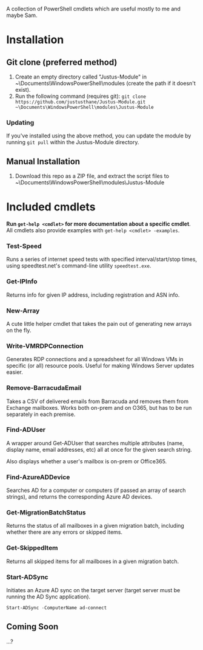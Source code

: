 A collection of PowerShell cmdlets which are useful mostly to me and maybe Sam.

# Installation
## Git clone (preferred method)
1. Create an empty directory called "Justus-Module" in ~\Documents\WindowsPowerShell\modules (create the path if it doesn't exist).
2. Run the following command (requires git): `git clone https://github.com/justusthane/Justus-Module.git ~\Documents\WindowsPowerShell\modules\Justus-Module`

### Updating
If you've installed using the above method, you can update the module by running `git pull` within the Justus-Module directory.

## Manual Installation
1. Download this repo as a ZIP file, and extract the script files to ~\Documents\WindowsPowerShell\modules\Justus-Module

# Included cmdlets

**Run `get-help <cmdlet>` for more documentation about a specific cmdlet**. All cmdlets also provide examples with `get-help <cmdlet> -examples`.

### Test-Speed
Runs a series of internet speed tests with specified interval/start/stop times, using speedtest.net's command-line utility `speedtest.exe`.

### Get-IPInfo
Returns info for given IP address, including registration and ASN info.

### New-Array
A cute little helper cmdlet that takes the pain out of generating new arrays on the fly.

### Write-VMRDPConnection
Generates RDP connections and a spreadsheet for all Windows VMs in specific (or all) resource pools. Useful for making Windows Server updates easier.


### Remove-BarracudaEmail
Takes a CSV of delivered emails from Barracuda and removes them from Exchange mailboxes. Works both on-prem and on O365, but has to be run separately in each premise.

### Find-ADUser
A wrapper around Get-ADUser that searches multiple attributes (name, display name, email addresses, etc) all at once for the given search string.

Also displays whether a user's mailbox is on-prem or Office365.

### Find-AzureADDevice
Searches AD for a computer or computers (if passed an array of search strings), and returns the corresponding Azure AD devices.

### Get-MigrationBatchStatus
Returns the status of all mailboxes in a given migration batch, including whether there are any errors or skipped items.

### Get-SkippedItem
Returns all skipped items for all mailboxes in a given migration batch.

### Start-ADSync
Initiates an Azure AD sync on the target server (target server must be running the AD Sync application).

```powershell
Start-ADSync -ComputerName ad-connect
```


## Coming Soon
...?
